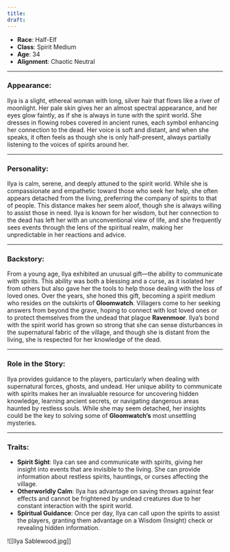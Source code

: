 ```yaml
---
title: 
draft:
---
```

- **Race**: Half-Elf
- **Class**: Spirit Medium
- **Age**: 34
- **Alignment**: Chaotic Neutral

---

### **Appearance**:

Ilya is a slight, ethereal woman with long, silver hair that flows like a river of moonlight. Her pale skin gives her an almost spectral appearance, and her eyes glow faintly, as if she is always in tune with the spirit world. She dresses in flowing robes covered in ancient runes, each symbol enhancing her connection to the dead. Her voice is soft and distant, and when she speaks, it often feels as though she is only half-present, always partially listening to the voices of spirits around her.

---

### **Personality**:

Ilya is calm, serene, and deeply attuned to the spirit world. While she is compassionate and empathetic toward those who seek her help, she often appears detached from the living, preferring the company of spirits to that of people. This distance makes her seem aloof, though she is always willing to assist those in need. Ilya is known for her wisdom, but her connection to the dead has left her with an unconventional view of life, and she frequently sees events through the lens of the spiritual realm, making her unpredictable in her reactions and advice.

---

### **Backstory**:

From a young age, Ilya exhibited an unusual gift—the ability to communicate with spirits. This ability was both a blessing and a curse, as it isolated her from others but also gave her the tools to help those dealing with the loss of loved ones. Over the years, she honed this gift, becoming a spirit medium who resides on the outskirts of **Gloomwatch**. Villagers come to her seeking answers from beyond the grave, hoping to connect with lost loved ones or to protect themselves from the undead that plague **Ravenmoor**. Ilya’s bond with the spirit world has grown so strong that she can sense disturbances in the supernatural fabric of the village, and though she is distant from the living, she is respected for her knowledge of the dead.

---

### **Role in the Story**:

Ilya provides guidance to the players, particularly when dealing with supernatural forces, ghosts, and undead. Her unique ability to communicate with spirits makes her an invaluable resource for uncovering hidden knowledge, learning ancient secrets, or navigating dangerous areas haunted by restless souls. While she may seem detached, her insights could be the key to solving some of **Gloomwatch’s** most unsettling mysteries.

---

### **Traits**:

- **Spirit Sight**: Ilya can see and communicate with spirits, giving her insight into events that are invisible to the living. She can provide information about restless spirits, hauntings, or curses affecting the village.
- **Otherworldly Calm**: Ilya has advantage on saving throws against fear effects and cannot be frightened by undead creatures due to her constant interaction with the spirit world.
- **Spiritual Guidance**: Once per day, Ilya can call upon the spirits to assist the players, granting them advantage on a Wisdom (Insight) check or revealing hidden information.

![[Ilya Sablewood.jpg]]